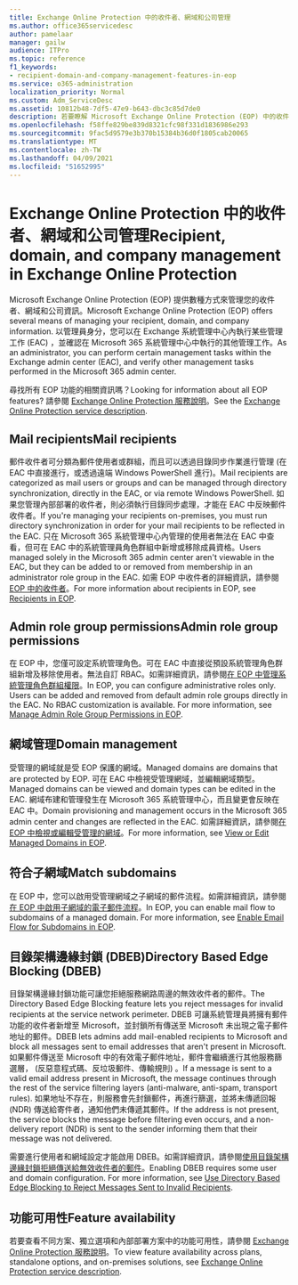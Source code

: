 ```yaml
---
title: Exchange Online Protection 中的收件者、網域和公司管理
ms.author: office365servicedesc
author: pamelaar
manager: gailw
audience: ITPro
ms.topic: reference
f1_keywords:
- recipient-domain-and-company-management-features-in-eop
ms.service: o365-administration
localization_priority: Normal
ms.custom: Adm_ServiceDesc
ms.assetid: 10812b48-7df5-47e9-b643-dbc3c85d7de0
description: 若要瞭解 Microsoft Exchange Online Protection (EOP) 中的收件者、網域和公司管理，請閱讀本文。
ms.openlocfilehash: f58ffe829be839d8321cfc98f331d1836986e293
ms.sourcegitcommit: 9fac5d9579e3b370b15384b36d0f1805cab20065
ms.translationtype: MT
ms.contentlocale: zh-TW
ms.lasthandoff: 04/09/2021
ms.locfileid: "51652995"
---
```

# <a name="recipient-domain-and-company-management-in-exchange-online-protection"></a><span data-ttu-id="f6e56-103">Exchange Online Protection 中的收件者、網域和公司管理</span><span class="sxs-lookup"><span data-stu-id="f6e56-103">Recipient, domain, and company management in Exchange Online Protection</span></span>

<span data-ttu-id="f6e56-104">Microsoft Exchange Online Protection (EOP) 提供數種方式來管理您的收件者、網域和公司資訊。</span><span class="sxs-lookup"><span data-stu-id="f6e56-104">Microsoft Exchange Online Protection (EOP) offers several means of managing your recipient, domain, and company information.</span></span> <span data-ttu-id="f6e56-105">以管理員身分，您可以在 Exchange 系統管理中心內執行某些管理工作 (EAC) ，並確認在 Microsoft 365 系統管理中心中執行的其他管理工作。</span><span class="sxs-lookup"><span data-stu-id="f6e56-105">As an administrator, you can perform certain management tasks within the Exchange admin center (EAC), and verify other management tasks performed in the Microsoft 365 admin center.</span></span>
  
<span data-ttu-id="f6e56-106">尋找所有 EOP 功能的相關資訊嗎？</span><span class="sxs-lookup"><span data-stu-id="f6e56-106">Looking for information about all EOP features?</span></span> <span data-ttu-id="f6e56-107">請參閱 [Exchange Online Protection 服務說明](exchange-online-protection-service-description.md)。</span><span class="sxs-lookup"><span data-stu-id="f6e56-107">See the [Exchange Online Protection service description](exchange-online-protection-service-description.md).</span></span>
  
## <a name="mail-recipients"></a><span data-ttu-id="f6e56-108">Mail recipients</span><span class="sxs-lookup"><span data-stu-id="f6e56-108">Mail recipients</span></span>

<span data-ttu-id="f6e56-109">郵件收件者可分類為郵件使用者或群組，而且可以透過目錄同步作業進行管理 (在 EAC 中直接進行，或透過遠端 Windows PowerShell 進行)。</span><span class="sxs-lookup"><span data-stu-id="f6e56-109">Mail recipients are categorized as mail users or groups and can be managed through directory synchronization, directly in the EAC, or via remote Windows PowerShell.</span></span> <span data-ttu-id="f6e56-110">如果您管理內部部署的收件者，則必須執行目錄同步處理，才能在 EAC 中反映郵件收件者。</span><span class="sxs-lookup"><span data-stu-id="f6e56-110">If you're managing your recipients on-premises, you must run directory synchronization in order for your mail recipients to be reflected in the EAC.</span></span> <span data-ttu-id="f6e56-111">只在 Microsoft 365 系統管理中心內管理的使用者無法在 EAC 中查看，但可在 EAC 中的系統管理員角色群組中新增或移除成員資格。</span><span class="sxs-lookup"><span data-stu-id="f6e56-111">Users managed solely in the Microsoft 365 admin center aren't viewable in the EAC, but they can be added to or removed from membership in an administrator role group in the EAC.</span></span> <span data-ttu-id="f6e56-112">如需 EOP 中收件者的詳細資訊，請參閱 [EOP 中的收件者](/microsoft-365/security/office-365-security/manage-recipients-in-eop)。</span><span class="sxs-lookup"><span data-stu-id="f6e56-112">For more information about recipients in EOP, see [Recipients in EOP](/microsoft-365/security/office-365-security/manage-recipients-in-eop).</span></span>
  
## <a name="admin-role-group-permissions"></a><span data-ttu-id="f6e56-113">Admin role group permissions</span><span class="sxs-lookup"><span data-stu-id="f6e56-113">Admin role group permissions</span></span>

<span data-ttu-id="f6e56-p104">在 EOP 中，您僅可設定系統管理角色。可在 EAC 中直接從預設系統管理角色群組新增及移除使用者。無法自訂 RBAC。如需詳細資訊，請參閱[在 EOP 中管理系統管理角色群組權限](/microsoft-365/security/office-365-security/manage-admin-role-group-permissions-in-eop)。</span><span class="sxs-lookup"><span data-stu-id="f6e56-p104">In EOP, you can configure administrative roles only. Users can be added and removed from default admin role groups directly in the EAC. No RBAC customization is available. For more information, see [Manage Admin Role Group Permissions in EOP](/microsoft-365/security/office-365-security/manage-admin-role-group-permissions-in-eop).</span></span>
  
## <a name="domain-management"></a><span data-ttu-id="f6e56-118">網域管理</span><span class="sxs-lookup"><span data-stu-id="f6e56-118">Domain management</span></span>

<span data-ttu-id="f6e56-119">受管理的網域就是受 EOP 保護的網域。</span><span class="sxs-lookup"><span data-stu-id="f6e56-119">Managed domains are domains that are protected by EOP.</span></span> <span data-ttu-id="f6e56-120">可在 EAC 中檢視受管理網域，並編輯網域類型。</span><span class="sxs-lookup"><span data-stu-id="f6e56-120">Managed domains can be viewed and domain types can be edited in the EAC.</span></span> <span data-ttu-id="f6e56-121">網域布建和管理發生在 Microsoft 365 系統管理中心，而且變更會反映在 EAC 中。</span><span class="sxs-lookup"><span data-stu-id="f6e56-121">Domain provisioning and management occurs in the Microsoft 365 admin center and changes are reflected in the EAC.</span></span> <span data-ttu-id="f6e56-122">如需詳細資訊，請參閱[在 EOP 中檢視或編輯受管理的網域](/microsoft-365/security/office-365-security/exchange-online-protection-overview)。</span><span class="sxs-lookup"><span data-stu-id="f6e56-122">For more information, see [View or Edit Managed Domains in EOP](/microsoft-365/security/office-365-security/exchange-online-protection-overview).</span></span>
  
## <a name="match-subdomains"></a><span data-ttu-id="f6e56-123">符合子網域</span><span class="sxs-lookup"><span data-stu-id="f6e56-123">Match subdomains</span></span>

<span data-ttu-id="f6e56-p106">在 EOP 中，您可以啟用受管理網域之子網域的郵件流程。如需詳細資訊，請參閱[在 EOP 中啟用子網域的電子郵件流程](/microsoft-365/security/office-365-security/mail-flow-in-eop)。</span><span class="sxs-lookup"><span data-stu-id="f6e56-p106">In EOP, you can enable mail flow to subdomains of a managed domain. For more information, see [Enable Email Flow for Subdomains in EOP](/microsoft-365/security/office-365-security/mail-flow-in-eop).</span></span> 
  
## <a name="directory-based-edge-blocking-dbeb"></a><span data-ttu-id="f6e56-126">目錄架構邊緣封鎖 (DBEB)</span><span class="sxs-lookup"><span data-stu-id="f6e56-126">Directory Based Edge Blocking (DBEB)</span></span>

<span data-ttu-id="f6e56-127">目錄架構邊緣封鎖功能可讓您拒絕服務網路周邊的無效收件者的郵件。</span><span class="sxs-lookup"><span data-stu-id="f6e56-127">The Directory Based Edge Blocking feature lets you reject messages for invalid recipients at the service network perimeter.</span></span> <span data-ttu-id="f6e56-128">DBEB 可讓系統管理員將擁有郵件功能的收件者新增至 Microsoft，並封鎖所有傳送至 Microsoft 未出現之電子郵件地址的郵件。</span><span class="sxs-lookup"><span data-stu-id="f6e56-128">DBEB lets admins add mail-enabled recipients to Microsoft and block all messages sent to email addresses that aren't present in Microsoft.</span></span> <span data-ttu-id="f6e56-129">如果郵件傳送至 Microsoft 中的有效電子郵件地址，郵件會繼續進行其他服務篩選層， (反惡意程式碼、反垃圾郵件、傳輸規則) 。</span><span class="sxs-lookup"><span data-stu-id="f6e56-129">If a message is sent to a valid email address present in Microsoft, the message continues through the rest of the service filtering layers (anti-malware, anti-spam, transport rules).</span></span> <span data-ttu-id="f6e56-130">如果地址不存在，則服務會先封鎖郵件，再進行篩選，並將未傳遞回報 (NDR) 傳送給寄件者，通知他們未傳遞其郵件。</span><span class="sxs-lookup"><span data-stu-id="f6e56-130">If the address is not present, the service blocks the message before filtering even occurs, and a non-delivery report (NDR) is sent to the sender informing them that their message was not delivered.</span></span> 
  
<span data-ttu-id="f6e56-p108">需要進行使用者和網域設定才能啟用 DBEB。如需詳細資訊，請參閱[使用目錄架構邊緣封鎖拒絕傳送給無效收件者的郵件](/exchange/mail-flow-best-practices/use-directory-based-edge-blocking)。</span><span class="sxs-lookup"><span data-stu-id="f6e56-p108">Enabling DBEB requires some user and domain configuration. For more information, see [Use Directory Based Edge Blocking to Reject Messages Sent to Invalid Recipients](/exchange/mail-flow-best-practices/use-directory-based-edge-blocking).</span></span>
  
## <a name="feature-availability"></a><span data-ttu-id="f6e56-133">功能可用性</span><span class="sxs-lookup"><span data-stu-id="f6e56-133">Feature availability</span></span>

<span data-ttu-id="f6e56-134">若要查看不同方案、獨立選項和內部部署方案中的功能可用性，請參閱 [Exchange Online Protection 服務說明](exchange-online-protection-service-description.md)。</span><span class="sxs-lookup"><span data-stu-id="f6e56-134">To view feature availability across plans, standalone options, and on-premises solutions, see [Exchange Online Protection service description](exchange-online-protection-service-description.md).</span></span>